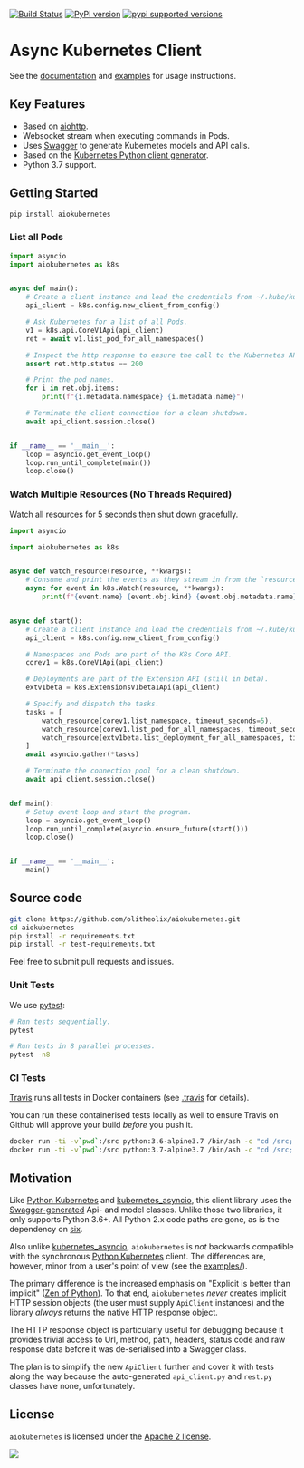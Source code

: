 [![Build Status](https://travis-ci.org/olitheolix/aiokubernetes.svg?branch=master)](https://travis-ci.org/olitheolix/aiokubernetes)
[![PyPI version](https://badge.fury.io/py/aiokubernetes.svg)](https://badge.fury.io/py/aiokubernetes)
[![pypi supported versions](https://img.shields.io/pypi/pyversions/aiokubernetes.svg)](https://pypi.python.org/pypi/aiokubernetes)

# Async Kubernetes Client


See the [documentation](https://aiokubernetes.readthedocs.io/en/latest/) and
[examples](examples/) for usage instructions.


## Key Features

- Based on [aiohttp](https://aiohttp.readthedocs.io/en/stable/).
- Websocket stream when executing commands in Pods.
- Uses [Swagger](https://github.com/swagger-api/swagger-codegen) to generate Kubernetes models and API calls.
- Based on the [Kubernetes Python client generator](https://github.com/kubernetes-client/gen).
- Python 3.7 support.

## Getting Started

```bash
pip install aiokubernetes
```

### List all Pods

```python
import asyncio
import aiokubernetes as k8s


async def main():
    # Create a client instance and load the credentials from ~/.kube/kubeconfig
    api_client = k8s.config.new_client_from_config()

    # Ask Kubernetes for a list of all Pods.
    v1 = k8s.api.CoreV1Api(api_client)
    ret = await v1.list_pod_for_all_namespaces()

    # Inspect the http response to ensure the call to the Kubernetes API was successful.
    assert ret.http.status == 200

    # Print the pod names.
    for i in ret.obj.items:
        print(f"{i.metadata.namespace} {i.metadata.name}")

    # Terminate the client connection for a clean shutdown.
    await api_client.session.close()


if __name__ == '__main__':
    loop = asyncio.get_event_loop()
    loop.run_until_complete(main())
    loop.close()
```

### Watch Multiple Resources (No Threads Required)
Watch all resources for 5 seconds then shut down gracefully.

```python
import asyncio

import aiokubernetes as k8s


async def watch_resource(resource, **kwargs):
    # Consume and print the events as they stream in from the `resource`
    async for event in k8s.Watch(resource, **kwargs):
        print(f"{event.name} {event.obj.kind} {event.obj.metadata.name}")


async def start():
    # Create a client instance and load the credentials from ~/.kube/kubeconfig
    api_client = k8s.config.new_client_from_config()

    # Namespaces and Pods are part of the K8s Core API.
    corev1 = k8s.CoreV1Api(api_client)

    # Deployments are part of the Extension API (still in beta).
    extv1beta = k8s.ExtensionsV1beta1Api(api_client)

    # Specify and dispatch the tasks.
    tasks = [
        watch_resource(corev1.list_namespace, timeout_seconds=5),
        watch_resource(corev1.list_pod_for_all_namespaces, timeout_seconds=5),
        watch_resource(extv1beta.list_deployment_for_all_namespaces, timeout_seconds=5),
    ]
    await asyncio.gather(*tasks)

    # Terminate the connection pool for a clean shutdown.
    await api_client.session.close()


def main():
    # Setup event loop and start the program.
    loop = asyncio.get_event_loop()
    loop.run_until_complete(asyncio.ensure_future(start()))
    loop.close()


if __name__ == '__main__':
    main()
```

## Source code

```bash
git clone https://github.com/olitheolix/aiokubernetes.git
cd aiokubernetes
pip install -r requirements.txt
pip install -r test-requirements.txt
```

Feel free to submit pull requests and issues.

### Unit Tests

We use [pytest](https://docs.pytest.org/en/latest/):

```bash
# Run tests sequentially.
pytest

# Run tests in 8 parallel processes.
pytest -n8
```

### CI Tests
[Travis](https://travis-ci.com/olitheolix/aiokubernetes) runs all tests in
Docker containers (see [.travis](.travis.yml) for details).

You can run these containerised tests locally as well to ensure Travis on
Github will approve your build _before_ you push it.

```bash
docker run -ti -v`pwd`:/src python:3.6-alpine3.7 /bin/ash -c "cd /src; ash scripts/run-ci-tests.sh"
docker run -ti -v`pwd`:/src python:3.7-alpine3.7 /bin/ash -c "cd /src; ash scripts/run-ci-tests.sh"
```


## Motivation
Like [Python Kubernetes](https://github.com/kubernetes-client/python) and
[kubernetes_asyncio](https://github.com/tomplus/kubernetes_asyncio), this
client library uses the
[Swagger-generated](https://github.com/kubernetes-client/gen) Api- and model
classes. Unlike those two libraries, it only supports Python 3.6+. All Python
2.x code paths are gone, as is the dependency on
[six](https://pypi.org/project/six/).


Also unlike
[kubernetes_asyncio](https://github.com/tomplus/kubernetes_asyncio),
`aiokubernetes` is _not_ backwards compatible with the synchronous [Python
Kubernetes](https://github.com/kubernetes-client/python) client. The
differences are, however, minor from a user's point of view (see the
[examples/](examples)).

The primary difference is the increased emphasis on "Explicit is better than
implicit" ([Zen of Python](https://www.python.org/dev/peps/pep-0020/)). To that
end, `aiokubernetes` _never_ creates implicit HTTP session objects (the user
must supply `ApiClient` instances) and the library _always_ returns the
native HTTP response object.

The HTTP response object is particularly useful for debugging because it
provides trivial access to Url, method, path, headers, status code and raw
response data before it was de-serialised into a Swagger class.

The plan is to simplify the new `ApiClient` further and cover it with tests
along the way because the auto-generated `api_client.py` and `rest.py` classes
have none, unfortunately.


## License

``aiokubernetes`` is licensed under the [Apache 2 license](LICENSE).


![](https://cdn.pixabay.com/photo/2012/04/01/18/55/work-in-progress-24027_1280.png)
